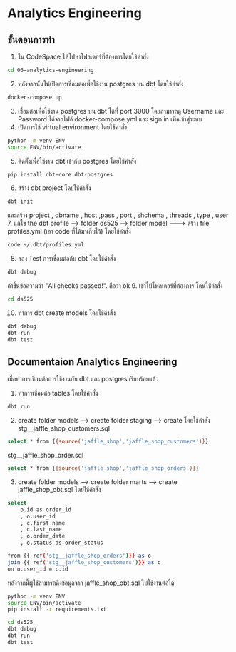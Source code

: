 # Analytics Engineering

## ขั้นตอนการทำ
1. ใน CodeSpace ให้ไปหาโฟลเดอร์ที่ต้องการโดยใช้คำสั่ง 
```sh
cd 06-analytics-engineering
```
2. หลังจากนั้นให้เปิดการเชื่อมต่อเพื่อใช้งาน postgres บน dbt โดยใช้คำสั่ง
```sh
docker-compose up
```
3. เชื่อมต่อเพื่อใช้งาน postgres บน dbt ได้ที่ port 3000 โดยสามารถดู Username และ Password ได้จากไฟล์ docker-compose.yml และ sign in เพื่อเข้าสู่ระบบ
4. เปิดการใช้ virtual environment โดยใช้คำสั่ง
```sh
python -m venv ENV
source ENV/bin/activate
```
5. ติดตั้งเพื่อใช้งาน dbt เข้ากับ postgres โดยใช้คำสั่ง
```sh
pip install dbt-core dbt-postgres
```
6. สร้าง dbt project โดยใช้คำสั่ง
```sh
dbt init
```
และสร้าง project , dbname , host ,pass , port , shchema , threads , type , user
7. แก้ไข the dbt profile --> folder ds525 --> folder model ---> สร้าง file profiles.yml (เอา code ที่ได้มาเก็บไว้) โดยใช้คำสั่ง
```sh
code ~/.dbt/profiles.yml
```
8. ลอง Test การเชื่อมต่อกับ dbt โดยใช้คำสั่ง
```sh
dbt debug
```
ถ้าขึ้นข้อความว่า "All checks passed!". ถือว่า ok
9. เข้าไปโฟลเดอร์ที่ต้องการ โดนใช้คำสั่ง
```sh
cd ds525
```
10. ทำการ dbt create models โดยใช้คำสั่ง
```sh
dbt debug
dbt run
dbt test
```

## Documentaion Analytics Engineering
เมื่อทำการเชื่อมต่อการใช้งานกับ dbt และ postgres เรียบร้อยแล้ว
1. ทำการเชื่อมต่อ tables โดยใช้คำสั่ง
```sh
dbt run
```
2. create folder models --> create folder staging --> create โดยใช้คำสั่ง
stg__jaffle_shop_customers.sql 
```sh
select * from {{source('jaffle_shop','jaffle_shop_customers')}}
```
stg__jaffle_shop_order.sql
```sh
select * from {{source('jaffle_shop','jaffle_shop_orders')}}
```
3. create folder models --> create folder marts --> create jaffle_shop_obt.sql โดยใช้คำสั่ง
```sh
select 
    o.id as order_id
    , o.user_id
    , c.first_name
    , c.last_name
    , o.order_date
    , o.status as order_status

from {{ ref('stg__jaffle_shop_orders')}} as o
join {{ ref('stg__jaffle_shop_customers')}} as c 
on o.user_id = c.id
```
หลังจากนี้ผู้ใช้สามารถดึงข้อมูลจาก jaffle_shop_obt.sql ไปใช้งานต่อได้


```bash
python -m venv ENV
source ENV/bin/activate
pip install -r requirements.txt
```

```bash
cd ds525
dbt debug
dbt run
dbt test
```